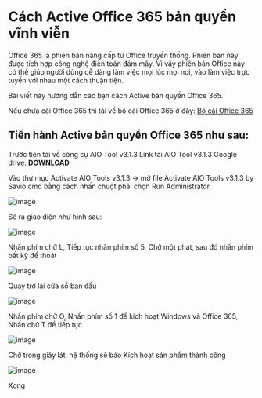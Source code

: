 # Cách Active Office 365 bản quyền vĩnh viễn
Office 365 là phiên bản nâng cấp từ Office truyền thống. Phiên bản này được tích hợp công nghệ điện toán đám mây. Vì vậy phiên bản Office này có thể giúp người dùng dễ dàng làm việc mọi lúc mọi nơi, vào làm việc trực tuyến với nhau một cách thuận tiện.

Bài viết này hướng dẫn các bạn cách Active bản quyền Office 365.

Nếu chưa cài Office 365 thì tải về bộ cài Office 365 ở đây: [Bộ cài Office 365](https://isangtao.com/download-office-365-full-huong-dan-cai-dat/)

## Tiến hành Active bản quyền Office 365 như sau:

Trước tiên tải về công cụ AIO Tool v3.1.3
Link tải AIO Tool v3.1.3 Google drive: [**DOWNLOAD**](https://isangtao.com/cach-active-ban-quyen-office-365/)

Vào thư mục Activate AIO Tools v3.1.3 -> mở file Activate AIO Tools v3.1.3 by Savio.cmd bằng cách nhấn chuột phải chọn Run Administrator.

![image](https://github.com/user-attachments/assets/219df227-2718-4044-b6f4-a75870989f0b)

Sẽ ra giao diện như hình sau:

![image](https://github.com/user-attachments/assets/e3050ea6-ce4d-4285-8cc4-f07d42eaa5f7)

Nhấn phím chữ L, Tiếp tục nhấn phím số 5, Chờ một phát, sau đó nhấn phím bất kỳ để thoát

![image](https://github.com/user-attachments/assets/d71b8311-d3e6-478f-abd6-13efa07e85a4)

Quay trở lại cửa sổ ban đầu

![image](https://github.com/user-attachments/assets/76143b97-9e24-40f5-bdac-4a26a55e169a)

Nhấn phím chữ O, Nhấn phím số 1 để kích hoạt Windows và Office 365, Nhấn chữ T để tiếp tục

![image](https://github.com/user-attachments/assets/430d4b90-c3b1-4fa6-a36b-f0d306f2b9cc)

Chờ trong giây lát, hệ thống sẽ báo Kích hoạt sản phẩm thành công

![image](https://github.com/user-attachments/assets/7ec1e23b-4ee4-457a-9310-9fd081067281)

Xong
